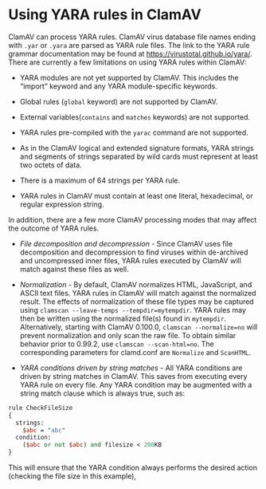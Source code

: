 # Using YARA rules in ClamAV

ClamAV can process YARA rules. ClamAV virus database file names ending with `.yar` or `.yara` are parsed as YARA rule files. The link to the YARA rule grammar documentation may be found at <https://virustotal.github.io/yara/>. There are currently a few limitations on using YARA rules within ClamAV:

- YARA modules are not yet supported by ClamAV. This includes the “import” keyword and any YARA module-specific keywords.

- Global rules (`global` keyword) are not supported by ClamAV.

- External variables(`contains` and `matches` keywords) are not supported.

- YARA rules pre-compiled with the `yarac` command are not supported.

- As in the ClamAV logical and extended signature formats, YARA strings and segments of strings separated by wild cards must represent at least two octets of data.

- There is a maximum of 64 strings per YARA rule.

- YARA rules in ClamAV must contain at least one literal, hexadecimal, or regular expression string.

In addition, there are a few more ClamAV processing modes that may affect the outcome of YARA rules.

- *File decomposition and decompression* - Since ClamAV uses file decomposition and decompression to find viruses within de-archived and uncompressed inner files, YARA rules executed by ClamAV will match against these files as well.

- *Normalization* - By default, ClamAV normalizes HTML, JavaScript, and ASCII text files. YARA rules in ClamAV will match against the normalized result. The effects of normalization of these file types may be captured using `clamscan --leave-temps --tempdir=mytempdir`. YARA rules may then be written using the normalized file(s) found in `mytempdir`. Alternatively, starting with ClamAV 0.100.0, `clamscan --normalize=no` will prevent normalization and only scan the raw file. To obtain similar behavior prior to 0.99.2, use `clamscan --scan-html=no`. The corresponding parameters for clamd.conf are `Normalize` and `ScanHTML`.

- *YARA conditions driven by string matches* - All YARA conditions are driven by string matches in ClamAV. This saves from executing every YARA rule on every file. Any YARA condition may be augmented with a string match clause which is always true, such as:

```perl
rule CheckFileSize
{
  strings:
    $abc = "abc"
  condition:
    ($abc or not $abc) and filesize < 200KB
}
```

This will ensure that the YARA condition always performs the desired action (checking the file size in this example),
